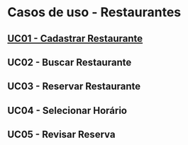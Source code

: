 # Casos de uso - Restaurantes

<a href="casos_de_uso/uc01-restaurante" class="module-link">

## UC01 - Cadastrar Restaurante

</a>

## UC02 - Buscar Restaurante
 
## UC03 - Reservar Restaurante 

## UC04 - Selecionar Horário

## UC05 - Revisar Reserva




